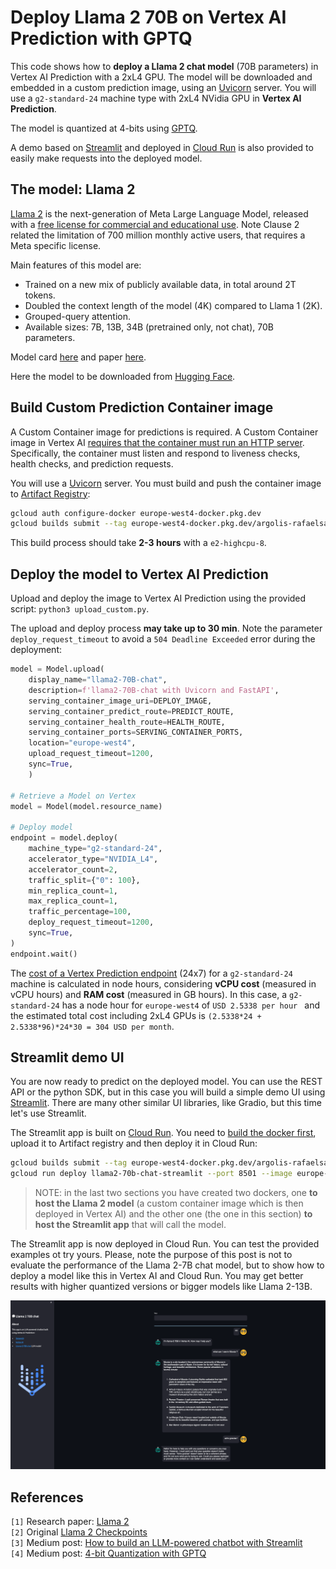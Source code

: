 #  Deploy Llama 2 70B on Vertex AI Prediction with GPTQ

This code shows how to **deploy a Llama 2 chat model** (70B parameters) in Vertex AI Prediction with a 2xL4 GPU. The model will be downloaded and embedded in a custom prediction image, using an [Uvicorn](https://www.uvicorn.org/) server. You will use a `g2-standard-24` machine type with 2xL4 NVidia GPU in **Vertex AI Prediction**.

The model is quantized at 4-bits using [GPTQ](https://arxiv.org/abs/2210.17323).

A demo based on [Streamlit](https://streamlit.io/) and deployed in [Cloud Run](https://cloud.google.com/run) is also provided to easily make requests into the deployed model.


## The model: Llama 2

[Llama 2](https://ai.meta.com/llama/) is the next-generation of Meta Large Language Model, released with a [free license for commercial and educational use](https://github.com/facebookresearch/llama/blob/main/LICENSE). Note Clause 2 related the limitation of 700 million monthly active users, that requires a Meta specific license.

Main features of this model are:

* Trained on a new mix of publicly available data, in total around 2T tokens.
* Doubled the context length of the model (4K) compared to Llama 1 (2K).
* Grouped-query attention.
* Available sizes: 7B, 13B, 34B (pretrained only, not chat), 70B parameters.

Model card [here](https://github.com/facebookresearch/llama/blob/main/MODEL_CARD.md) and paper [here](https://arxiv.org/abs/2307.09288).

Here the model to be downloaded from [Hugging Face](https://huggingface.co/TheBloke/Llama-2-70B-chat-GPTQ/tree/main). 


## Build Custom Prediction Container image 

A Custom Container image for predictions is required. A Custom Container image in Vertex AI [requires that the container must run an HTTP server](https://cloud.google.com/ai-platform-unified/docs/predictions/custom-container-requirements#image). Specifically, the container must listen and respond to liveness checks, health checks, and prediction requests. 

You will use a [Uvicorn](https://www.uvicorn.org/) server. You must build and push the container image to [Artifact Registry](https://cloud.google.com/artifact-registry):
```sh
gcloud auth configure-docker europe-west4-docker.pkg.dev
gcloud builds submit --tag europe-west4-docker.pkg.dev/argolis-rafaelsanchez-ml-dev/ml-pipelines-repo/llama2-70b-chat --machine-type=e2-highcpu-8 --timeout="2h" --disk-size=300 && python3.10 upload_custom.py 
```

This build process should take **2-3 hours**  with a `e2-highcpu-8`.


## Deploy the model to Vertex AI Prediction

Upload and deploy the image to Vertex AI Prediction using the provided script: `python3 upload_custom.py`. 

The upload and deploy process **may take up to 30 min**. Note the parameter `deploy_request_timeout` to avoid a `504 Deadline Exceeded` error during the deployment:
```python
model = Model.upload(
    display_name="llama2-70B-chat", 
    description=f'llama2-70B-chat with Uvicorn and FastAPI',
    serving_container_image_uri=DEPLOY_IMAGE,
    serving_container_predict_route=PREDICT_ROUTE,
    serving_container_health_route=HEALTH_ROUTE,
    serving_container_ports=SERVING_CONTAINER_PORTS,
    location="europe-west4",
    upload_request_timeout=1200,
    sync=True,
    )

# Retrieve a Model on Vertex
model = Model(model.resource_name)

# Deploy model
endpoint = model.deploy(
    machine_type="g2-standard-24",
    accelerator_type="NVIDIA_L4",
    accelerator_count=2,
    traffic_split={"0": 100}, 
    min_replica_count=1,
    max_replica_count=1,
    traffic_percentage=100,
    deploy_request_timeout=1200,
    sync=True,
)
endpoint.wait()
```

The [cost of a Vertex Prediction endpoint](https://cloud.google.com/vertex-ai/pricing#prediction-prices) (24x7) for a `g2-standard-24` machine is calculated in node hours, considering **vCPU cost** (measured in vCPU hours) and **RAM cost** (measured in GB hours). In this case, a `g2-standard-24` has a node hour for `europe-west4` of `USD 2.5338 per hour ` and the estimated total cost including 2xL4 GPUs is `(2.5338*24 + 2.5338*96)*24*30 = 304 USD per month`.


## Streamlit demo UI

You are now ready to predict on the deployed model. You can use the REST API or the python SDK, but in this case you will build a simple demo UI using [Streamlit](https://streamlit.io/). There are many other similar UI libraries, like Gradio, but this time let's use Streamlit.

The Streamlit app is built on [Cloud Run](https://cloud.google.com/run). You need to [build the docker first](https://docs.streamlit.io/knowledge-base/tutorials/deploy/docker), upload it to Artifact registry and then deploy it in Cloud Run:
```sh
gcloud builds submit --tag europe-west4-docker.pkg.dev/argolis-rafaelsanchez-ml-dev/ml-pipelines-repo/llama2-70b-chat-streamlit 
gcloud run deploy llama2-70b-chat-streamlit --port 8501 --image europe-west4-docker.pkg.dev/argolis-rafaelsanchez-ml-dev/ml-pipelines-repo/llama2-70b-chat-streamlit --allow-unauthenticated --region=europe-west4 --platform=managed  
```

> NOTE: in the last two sections you have created two dockers, one **to host the Llama 2 model** (a custom container image which is then deployed in Vertex AI) and the other one (the one in this section) **to host the Streamlit app** that will call the model.

The Streamlit app is now deployed in Cloud Run. You can test the provided examples ot try yours. Please, note the purpose of this post is not to evaluate the performance of the Llama 2-7B chat model, but to show how to deploy a model like this in Vertex AI and Cloud Run. You may get better results with higher quantized versions or bigger models like Llama 2-13B.

![Streamlit app](images/streamlit_app.png)


## References

`[1]` Research paper: [Llama 2](https://arxiv.org/abs/2307.09288)      
`[2]` Original [Llama 2 Checkpoints](https://github.com/facebookresearch/llama#download)        
`[3]` Medium post: [How to build an LLM-powered chatbot with Streamlit](https://medium.com/streamlit/how-to-build-an-llm-powered-chatbot-with-streamlit-a1bf0b2701e8)      
`[4]` Medium post: [4-bit Quantization with GPTQ](https://towardsdatascience.com/4-bit-quantization-with-gptq-36b0f4f02c34)    